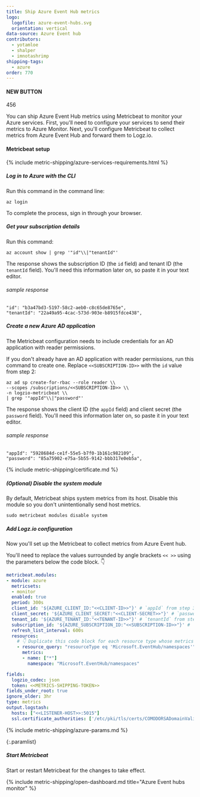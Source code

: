 ```yaml
---
title: Ship Azure Event Hub metrics
logo:
  logofile: azure-event-hubs.svg
  orientation: vertical
data-source: Azure Event hub
contributors:
  - yotamloe
  - shalper
  - imnotashrimp
shipping-tags:
  - azure
order: 770
---
```

#### NEW BUTTON
456
<!-- logzio-inject:install:grafana:dashboards ids=["4Tk1cgkBEnyrOjTuhKILto","4F0PJis1p02ZyMtuMflYyo"] -->

You can ship Azure Event Hub metrics using Metricbeat to monitor your Azure services.
First, you'll need to configure your services
to send their metrics to Azure Monitor.
Next, you'll configure Metricbeat
to collect metrics from Azure Event Hub
and forward them to Logz.io.

#### Metricbeat setup

{% include metric-shipping/azure-services-requirements.html %}

<div class="tasklist">

##### Log in to Azure with the CLI

Run this command in the command line:

```shell
az login
```
To complete the process, sign in through your browser.

##### Get your subscription details

Run this command:

```shell
az account show | grep '"id"\\|"tenantId"'
```

The response shows the subscription ID (the `id` field)
and tenant ID (the `tenantId` field).
You'll need this information later on, so paste it in your text editor.

###### sample response

```shell
"id": "b3a47bd3-5197-58c2-aeb0-c8c65de8765e",
"tenantId": "22a49a95-4cac-573d-903e-b8915fdce438",
```

##### Create a new Azure AD application

The Metricbeat configuration needs to include credentials for an AD application with reader permissions.

If you don't already have an AD application with reader permissions,
run this command to create one.
Replace `<<SUBSCRIPTION-ID>>` with the `id` value from step 2:

```shell
az ad sp create-for-rbac --role reader \\
--scopes /subscriptions/<<SUBSCRIPTION-ID>> \\
-n logzio-metricbeat \\
| grep '"appId"\\|"password"'
```

The response shows the client ID (the `appId` field)
and client secret (the `password` field).
You'll need this information later on, so paste it in your text editor.

###### sample response

```shell
"appId": "5928684d-ce1f-55e5-b7f0-1b161c982109",
"password": "85a75902-e75a-5b55-9142-bbb317e0eb5a",
```

{% include metric-shipping/certificate.md %}

##### (_Optional_) Disable the system module

By default, Metricbeat ships system metrics from its host.
Disable this module so you don't unintentionally send host metrics.

```
sudo metricbeat modules disable system
```

##### Add Logz.io configuration

Now you'll set up the Metricbeat
to collect metrics from Azure Event hub.

You'll need to replace the values surrounded by angle brackets
`<< >>`
using the parameters below the code block. 👇

```yml
metricbeat.modules:
- module: azure
  metricsets:
  - monitor
  enabled: true
  period: 300s
  client_id: '${AZURE_CLIENT_ID:"<<CLIENT-ID>>"}' # `appId` from step 3
  client_secret: '${AZURE_CLIENT_SECRET:"<<CLIENT-SECRET>>"}' # `password` from step 3
  tenant_id: '${AZURE_TENANT_ID:"<<TENANT-ID>>"}' # `tenantId` from step 2
  subscription_id: '${AZURE_SUBSCRIPTION_ID:"<<SUBSCRIPTION-ID>>"}' # `id` from step 2
  refresh_list_interval: 600s
  resources:
    # 👇 Duplicate this code block for each resource type whose metrics you want to ship.
    - resource_query: "resourceType eq 'Microsoft.EventHub/namespaces'"
      metrics:
      - name: ["*"]
        namespace: "Microsoft.EventHub/namespaces"

fields:
  logzio_codec: json
  token: <<METRICS-SHIPPING-TOKEN>>
fields_under_root: true
ignore_older: 3hr
type: metrics
output.logstash:
  hosts: ["<<LISTENER-HOST>>:5015"]
  ssl.certificate_authorities: ['/etc/pki/tls/certs/COMODORSADomainValidationSecureServerCA.crt']
```

{% include metric-shipping/azure-params.md %}

{:.paramlist}

##### Start Metricbeat

Start or restart Metricbeat for the changes to take effect.

{% include metric-shipping/open-dashboard.md title="Azure Event hubs monitor" %}


</div>

